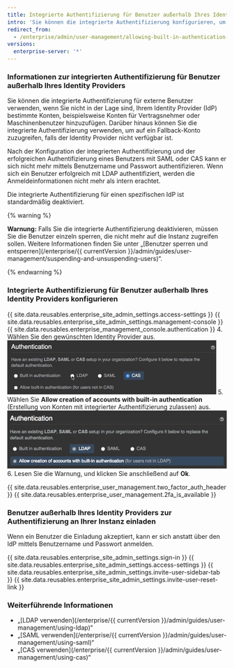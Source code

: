```yaml
---
title: Integrierte Authentifizierung für Benutzer außerhalb Ihres Identity Providers zulassen
intro: 'Sie können die integrierte Authentifizierung konfigurieren, um Benutzer zu authentifizieren, die keinen Zugriff auf Ihren Identity Provider haben, der LDAP, SAML oder CAS verwendet.'
redirect_from:
  - /enterprise/admin/user-management/allowing-built-in-authentication-for-users-outside-your-identity-provider
versions:
  enterprise-server: '*'
---
```


### Informationen zur integrierten Authentifizierung für Benutzer außerhalb Ihres Identity Providers

Sie können die integrierte Authentifizierung für externe Benutzer verwenden, wenn Sie nicht in der Lage sind, Ihrem Identity Provider (IdP) bestimmte Konten, beispielsweise Konten für Vertragsnehmer oder Maschinenbenutzer hinzuzufügen. Darüber hinaus können Sie die integrierte Authentifizierung verwenden, um auf ein Fallback-Konto zuzugreifen, falls der Identity Provider nicht verfügbar ist.

Nach der Konfiguration der integrierten Authentifizierung und der erfolgreichen Authentifizierung eines Benutzers mit SAML oder CAS kann er sich nicht mehr mittels Benutzername und Passwort authentifizieren. Wenn sich ein Benutzer erfolgreich mit LDAP authentifiziert, werden die Anmeldeinformationen nicht mehr als intern erachtet.

Die integrierte Authentifizierung für einen spezifischen IdP ist standardmäßig deaktiviert.

{% warning %}

**Warnung:** Falls Sie die integrierte Authentifizierung deaktivieren, müssen Sie die Benutzer einzeln sperren, die nicht mehr auf die Instanz zugreifen sollen. Weitere Informationen finden Sie unter „[Benutzer sperren und entsperren](/enterprise/{{ currentVersion }}/admin/guides/user-management/suspending-and-unsuspending-users)“.

{% endwarning %}

### Integrierte Authentifizierung für Benutzer außerhalb Ihres Identity Providers konfigurieren

{{ site.data.reusables.enterprise_site_admin_settings.access-settings }}
{{ site.data.reusables.enterprise_site_admin_settings.management-console }}
{{ site.data.reusables.enterprise_management_console.authentication }}
4. Wählen Sie den gewünschten Identity Provider aus.![Option zur Auswahl des Identity Providers](/assets/images/enterprise/management-console/identity-provider-select.gif)
5. Wählen Sie **Allow creation of accounts with built-in authentication** (Erstellung von Konten mit integrierter Authentifizierung zulassen) aus. ![Option zur Auswahl der integrierten Authentifizierung](/assets/images/enterprise/management-console/built-in-auth-identity-provider-select.png)
6. Lesen Sie die Warnung, und klicken Sie anschließend auf **Ok**.

{{ site.data.reusables.enterprise_user_management.two_factor_auth_header }}
{{ site.data.reusables.enterprise_user_management.2fa_is_available }}

### Benutzer außerhalb Ihres Identity Providers zur Authentifizierung an Ihrer Instanz einladen

Wenn ein Benutzer die Einladung akzeptiert, kann er sich anstatt über den IdP mittels Benutzername und Passwort anmelden.

{{ site.data.reusables.enterprise_site_admin_settings.sign-in }}
{{ site.data.reusables.enterprise_site_admin_settings.access-settings }}
{{ site.data.reusables.enterprise_site_admin_settings.invite-user-sidebar-tab }}
{{ site.data.reusables.enterprise_site_admin_settings.invite-user-reset-link }}

### Weiterführende Informationen

- „[LDAP verwenden](/enterprise/{{ currentVersion }}/admin/guides/user-management/using-ldap)“
- „[SAML verwenden](/enterprise/{{ currentVersion }}/admin/guides/user-management/using-saml)“
- „[CAS verwenden](/enterprise/{{ currentVersion }}/admin/guides/user-management/using-cas)“

